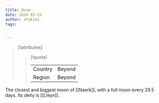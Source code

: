 ```yaml
---
title: Qusm
date: 2024-03-22
author: sfakias
tags:


---
```

> [!attributes]
> 
> > [!quote]
> >
> > | | |
> > | --- | --- |
> > | Country | Beyond |
> > | Region | Beyond |

The closest and biggest moon of [[Naerk]], with a full moon every 29.5 days. Its deity is [[Lleyn]].